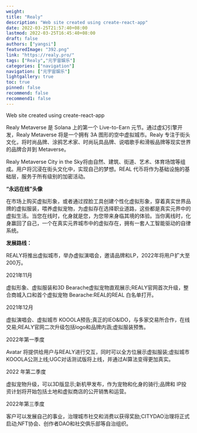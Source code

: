 ```yaml
---
weight: 
title: "Realy"
description: "Web site created using create-react-app"
date: 2022-03-25T21:57:40+08:00
lastmod: 2022-03-25T16:45:40+08:00
draft: false
authors: ["yangsi"]
featuredImage: "392.png"
link: "https://realy.pro/"
tags: ["Realy","元宇宙娱乐"]
categories: ["navigation"]
navigation: ["元宇宙娱乐"]
lightgallery: true
toc: true
pinned: false
recommend: false
recommend1: false
---
```


Web site created using create-react-app

Realy Metaverse 是 Solana 上的第一个 Live-to-Earn 元节。通过虚幻引擎开发，Realy Metaverse 将是一个拥有 3A 图形的空中虚拟城市。Realy 专注于街头文化，将时尚品牌、涂鸦艺术家、时尚玩具品牌、说唱歌手和滑板品牌等现实世界的品牌合并到 Metaverse。

Realy Metaverse City in the Sky将由自然、建筑、街道、艺术、体育场馆等组成。用户将沉浸在街头文化中，实现自己的梦想。REAL 代币将作为基础设施的基础层，服务于所有级别的加密活动。

**“永远在线”头像**

在市场上购买虚拟形象，或者通过捏脸工具创建个性化虚拟形象，穿着真实世界品牌的虚拟服装，喂养虚拟宠物，为虚拟存在选择职业道路，这些都是真实元界中的虚拟生活。当您在线时，化身就是您，为您带来身临其境的体验。当你离线时，化身赢回了自己，一个在真实元界城市中的虚拟存在，拥有一套人工智能驱动的自律系统。

**发展路线：**

REALY将推出虚拟城市，举办虚拟演唱会，邀请品牌和LP，2022年将用户扩大至200万。

2021年11月

虚拟形象、虚拟服装和3D Bearache虚拟宠物直观展示;REALY官网首次升级，整合商城入口和首个虚拟宠物 Bearache:REAL的REAL 白名单打开。

2021年12月

虚拟演唱会、虚拟城市 KOOOLA预告;真正的IEO&IDO，与多家交易所合作，在线交易;REALY官网二次升级包括logo和品牌内涵;虚拟服装预售。

2022年第一季度

Avatar 将提供给用户与REALY进行交互，同时可以全方位展示虚拟服装;虚拟城市KOOOLA公测上线;UGC对话测试版将上线，并通过Al算法变得更加真实。

2022 年第二季度

虚拟宠物升级，可以3D版显示;新机甲发布，作为宠物和化身的骑行;品牌和 IP投资计划将开始包括土地和虚拟商店的公开销售和运营。

2022年第三季度

客户可以发展自己的事业，治理城市社交和消费以获得奖励;CITYDAO治理将正式启动;NFT协会、创作者DAO和社交俱乐部等自治组织。